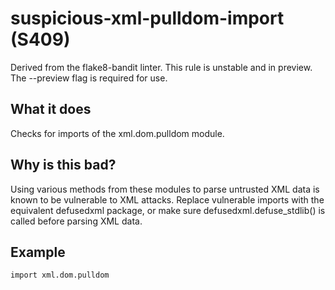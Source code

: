 # suspicious-xml-pulldom-import (S409)
Derived from the flake8-bandit linter.
This rule is unstable and in preview. The --preview flag is required for use.
## What it does
Checks for imports of the xml.dom.pulldom module.
## Why is this bad?
Using various methods from these modules to parse untrusted XML data is
known to be vulnerable to XML attacks. Replace vulnerable imports with the
equivalent defusedxml package, or make sure defusedxml.defuse_stdlib() is
called before parsing XML data.
## Example
```
import xml.dom.pulldom
```